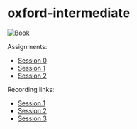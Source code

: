 # oxford-intermediate

![Book](https://images-na.ssl-images-amazon.com/images/I/513qeeVnSUS._SX356_BO1,204,203,200_.jpg)

Assignments:

- [Session 0](https://github.com/mortezaomidi/oxford-intermediate/tree/main/week%230)
- [Session 1](https://github.com/mortezaomidi/oxford-intermediate/tree/main/week%231)
- [Session 2](https://github.com/mortezaomidi/oxford-intermediate/tree/main/week%232)

Recording links:

- [Session 1](https://ac.tutoo.ir/pomw4nizvwh2/)
- [Session 2](https://ac.tutoo.ir/pilgt71v2urf/?OWASP_CSRFTOKEN=e4fb75f25268309a2bd66432743a00497f93d4c8d7cbc8776e063a48864bf8eb)
- [Session 3](https://ac.tutoo.ir/pxdqngmr50x6/?OWASP_CSRFTOKEN=41aa763ca837a256625aa3efaf006944c1e3269fdfe8af9426faac0d768d7196&proto=true)
